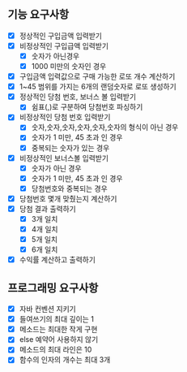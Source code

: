 ## 기능 요구사항

- [x] 정상적인 구입금액 입력받기
- [x] 비정상적인 구입급액 입력받기
    - [x] 숫자가 아닌경우
    - [x] 1000 미만의 숫자인 경우
- [x] 구입금액 입력값으로 구매 가능한 로또 개수 계산하기
- [x] 1~45 범위를 가지는 6개의 랜덤숫자로 로또 생성하기
- [x] 정상적인 당첨 번호, 보너스 볼 입력받기
    - [x] 쉼표(,)로 구분하여 당첨번호 파싱하기
- [x] 비정상적인 당첨 번호 입력받기
    - [x] 숫자,숫자,숫자,숫자,숫자,숫자의 형식이 아닌 경우
    - [x] 숫자가 1 미만, 45 초과 인 경우
    - [x] 중복되는 숫자가 있는 경우
- [x] 비정상적인 보너스볼 입력받기
    - [x] 숫자가 아닌 경우
    - [x] 숫자가 1 미만, 45 초과 인 경우
    - [x] 당첨번호와 중복되는 경우
- [x] 당첨번호 몇개 맞췄는지 계산하기
- [x] 당첨 결과 출력하기
    - [x] 3개 일치
    - [x] 4개 일치
    - [x] 5개 일치
    - [x] 6개 일치
- [x] 수익률 계산하고 출력하기

## 프로그래밍 요구사항

- [x] 자바 컨벤션 지키기
- [x] 들여쓰기의 최대 깊이는 1
- [x] 메소드는 최대한 작게 구현
- [x] else 예약어 사용하지 않기
- [x] 메소드의 최대 라인은 10
- [x] 함수의 인자의 개수는 최대 3개